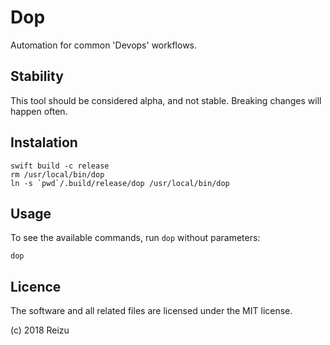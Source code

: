 # Dop

Automation for common 'Devops' workflows.

## Stability

This tool should be considered alpha, and not stable. Breaking changes will happen often.

## Instalation

```
swift build -c release
rm /usr/local/bin/dop
ln -s `pwd`/.build/release/dop /usr/local/bin/dop
```

## Usage

To see the available commands, run `dop` without parameters:

```
dop
```

## Licence

The software and all related files are licensed under the MIT license.

(c) 2018 Reizu
